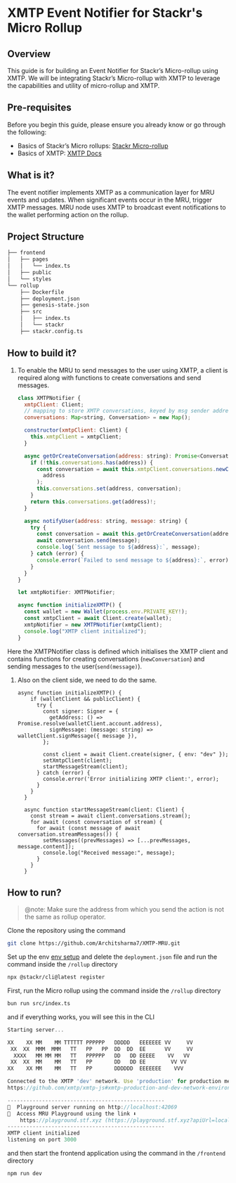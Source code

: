 # XMTP Event Notifier for Stackr's Micro Rollup

## Overview

This guide is for building an Event Notifier for Stackr’s Micro-rollup using XMTP. We will be integrating Stackr’s Micro-rollup with XMTP to leverage the capabilities and utility of micro-rollup and XMTP.

## Pre-requisites

Before you begin this guide, please ensure you already know or go through the following:

- Basics of Stackr’s Micro rollups: [Stackr Micro-rollup](https://docs.stf.xyz/build/zero-to-one/getting-started)
- Basics of XMTP:  [XMTP Docs](https://docs.xmtp.org/)

## What is it?

The event notifier implements XMTP as a communication layer for MRU events and updates. When significant events occur in the MRU, trigger XMTP messages. MRU node uses XMTP to broadcast event notifications to the wallet performing action on the rollup.

## **Project Structure**

```markdown
├── frontend
│   ├── pages
│   │   └── index.ts
│   ├── public
│   └── styles
└── rollup
    ├── Dockerfile
    ├── deployment.json
    ├── genesis-state.json
    ├── src
    │   ├── index.ts
    │   └── stackr
    ├── stackr.config.ts
```

## How to build it?

1. To enable the MRU to send messages to the user using XMTP, a client is required along with functions to create conversations and send messages.
    
    ```jsx
    class XMTPNotifier {
      xmtpClient: Client;
      // mapping to store XMTP conversations, keyed by msg sender address.
      conversations: Map<string, Conversation> = new Map();
    
      constructor(xmtpClient: Client) {
        this.xmtpClient = xmtpClient;
      }
    
      async getOrCreateConversation(address: string): Promise<Conversation> {
        if (!this.conversations.has(address)) {
          const conversation = await this.xmtpClient.conversations.newConversation(
            address
          );
          this.conversations.set(address, conversation);
        }
        return this.conversations.get(address)!;
      }
    
      async notifyUser(address: string, message: string) {
        try {
          const conversation = await this.getOrCreateConversation(address);
          await conversation.send(message);
          console.log(`Sent message to ${address}:`, message);
        } catch (error) {
          console.error(`Failed to send message to ${address}:`, error);
        }
      }
    }
    
    let xmtpNotifier: XMTPNotifier;
    
    async function initializeXMTP() {
      const wallet = new Wallet(process.env.PRIVATE_KEY!);
      const xmtpClient = await Client.create(wallet);
      xmtpNotifier = new XMTPNotifier(xmtpClient);
      console.log("XMTP client initialized");
    }
    ```
    

Here the XMTPNotifier class is defined which initialises the XMTP client and contains functions for creating conversations (`newConversation`) and sending messages to `the` user(`send(message)`).

1. Also on the client side, we need to do the same.
    
    ```tsx
    async function initializeXMTP() {
        if (walletClient && publicClient) {
          try {
            const signer: Signer = {
              getAddress: () => Promise.resolve(walletClient.account.address),
              signMessage: (message: string) => walletClient.signMessage({ message }),
            };
    
            const client = await Client.create(signer, { env: "dev" });
            setXmtpClient(client);
            startMessageStream(client);
          } catch (error) {
            console.error('Error initializing XMTP client:', error);
          }
        }
      }
    
      async function startMessageStream(client: Client) {
        const stream = await client.conversations.stream();
        for await (const conversation of stream) {
          for await (const message of await conversation.streamMessages()) {
            setMessages((prevMessages) => [...prevMessages, message.content]);
            console.log("Received message:", message);
          }
        }
      }
    ```
    

## How to run?

> @note: Make sure the address from which you send the action is not the same as rollup operator.

Clone the repository using the command

```bash
git clone https://github.com/Architsharma7/XMTP-MRU.git
```

Set up the env [env setup](https://docs.stf.xyz/build/zero-to-one/build-your-first-mru#setting-up-your-config) and delete the ```deployment.json``` file and run the command inside the `/rollup` directory 

```bash
npx @stackr/cli@latest register
```

First, run the Micro rollup using the command inside the `/rollup` directory

```markdown
bun run src/index.ts
```

and if everything works, you will see this in the CLI

```jsx
Starting server...

XX    XX MM    MM TTTTTT PPPPPP   DDDDD   EEEEEEE VV     VV
 XX  XX  MMM  MMM   TT   PP   PP  DD  DD  EE      VV     VV
  XXXX   MM MM MM   TT   PPPPPP   DD   DD EEEEE    VV   VV
 XX  XX  MM    MM   TT   PP       DD   DD EE        VV VV
XX    XX MM    MM   TT   PP       DDDDDD  EEEEEEE    VVV

Connected to the XMTP 'dev' network. Use 'production' for production messages.
https://github.com/xmtp/xmtp-js#xmtp-production-and-dev-network-environments

--------------------------------------------------
🚀  Playground server running on http://localhost:42069
🛝  Access MRU Playground using the link ⬇️
	https://playground.stf.xyz (https://playground.stf.xyz?apiUrl=localhost:42069)
--------------------------------------------------
XMTP client initialized
listening on port 3000
```

and then start the frontend application using the command in the `/frontend` directory

```jsx
npm run dev
```
